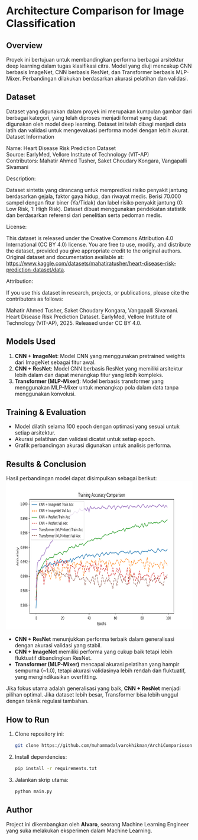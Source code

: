 # Architecture Comparison for Image Classification

## Overview
Proyek ini bertujuan untuk membandingkan performa berbagai arsitektur deep learning dalam tugas klasifikasi citra. Model yang diuji mencakup CNN berbasis ImageNet, CNN berbasis ResNet, dan Transformer berbasis MLP-Mixer. Perbandingan dilakukan berdasarkan akurasi pelatihan dan validasi.

## Dataset
Dataset yang digunakan dalam proyek ini merupakan kumpulan gambar dari berbagai kategori, yang telah diproses menjadi format yang dapat digunakan oleh model deep learning. Dataset ini telah dibagi menjadi data latih dan validasi untuk mengevaluasi performa model dengan lebih akurat.
Dataset Information

Name: Heart Disease Risk Prediction Dataset <br>
Source: EarlyMed, Vellore Institute of Technology (VIT-AP) <br>
Contributors: Mahatir Ahmed Tusher, Saket Choudary Kongara, Vangapalli Sivamani

Description:

Dataset sintetis yang dirancang untuk memprediksi risiko penyakit jantung berdasarkan gejala, faktor gaya hidup, dan riwayat medis.
Berisi 70.000 sampel dengan fitur biner (Ya/Tidak) dan label risiko penyakit jantung (0: Low Risk, 1: High Risk).
Dataset dibuat menggunakan pendekatan statistik dan berdasarkan referensi dari penelitian serta pedoman medis.

License:

This dataset is released under the Creative Commons Attribution 4.0 International (CC BY 4.0) license.
You are free to use, modify, and distribute the dataset, provided you give appropriate credit to the original authors.
<br>Original dataset and documentation available at: https://www.kaggle.com/datasets/mahatiratusher/heart-disease-risk-prediction-dataset/data.

Attribution:

If you use this dataset in research, projects, or publications, please cite the contributors as follows:

Mahatir Ahmed Tusher, Saket Choudary Kongara, Vangapalli Sivamani. Heart Disease Risk Prediction Dataset. EarlyMed, Vellore Institute of Technology (VIT-AP), 2025. Released under CC BY 4.0.


## Models Used
1. **CNN + ImageNet**: Model CNN yang menggunakan pretrained weights dari ImageNet sebagai fitur awal.
2. **CNN + ResNet**: Model CNN berbasis ResNet yang memiliki arsitektur lebih dalam dan dapat menangkap fitur yang lebih kompleks.
3. **Transformer (MLP-Mixer)**: Model berbasis transformer yang menggunakan MLP-Mixer untuk menangkap pola dalam data tanpa menggunakan konvolusi.

## Training & Evaluation
- Model dilatih selama 100 epoch dengan optimasi yang sesuai untuk setiap arsitektur.
- Akurasi pelatihan dan validasi dicatat untuk setiap epoch.
- Grafik perbandingan akurasi digunakan untuk analisis performa.

## Results & Conclusion
Hasil perbandingan model dapat disimpulkan sebagai berikut:<br>
<img height="400" src="https://github.com/muhammadalvarokhikman/ArchiComparisson/blob/ce55835512c23e1e414463ddddca2a4f398dead9/result/Figure_4.png"/><br>
- **CNN + ResNet** menunjukkan performa terbaik dalam generalisasi dengan akurasi validasi yang stabil.
- **CNN + ImageNet** memiliki performa yang cukup baik tetapi lebih fluktuatif dibandingkan ResNet.
- **Transformer (MLP-Mixer)** mencapai akurasi pelatihan yang hampir sempurna (~1.0), tetapi akurasi validasinya lebih rendah dan fluktuatif, yang mengindikasikan overfitting.

Jika fokus utama adalah generalisasi yang baik, **CNN + ResNet** menjadi pilihan optimal. Jika dataset lebih besar, Transformer bisa lebih unggul dengan teknik regulasi tambahan.

## How to Run
1. Clone repository ini:
   ```bash
   git clone https://github.com/muhammadalvarokhikman/ArchiComparisson.git
   ```
2. Install dependencies:
   ```bash
   pip install -r requirements.txt
   ```
3. Jalankan skrip utama:
   ```bash
   python main.py
   ```

## Author
Project ini dikembangkan oleh **Alvaro**, seorang Machine Learning Engineer yang suka melakukan eksperimen dalam Machine Learning.
